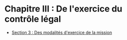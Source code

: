 # Chapitre III : De l'exercice du contrôle légal

- [Section 3 : Des modalités d'exercice de la mission](section-3)

